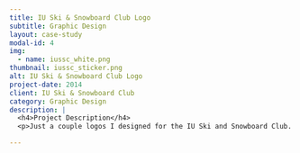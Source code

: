 ```yaml
---
title: IU Ski & Snowboard Club Logo
subtitle: Graphic Design
layout: case-study
modal-id: 4
img: 
  - name: iussc_white.png
thumbnail: iussc_sticker.png
alt: IU Ski & Snowboard Club Logo
project-date: 2014
client: IU Ski & Snowboard Club
category: Graphic Design
description: |
  <h4>Project Description</h4>
  <p>Just a couple logos I designed for the IU Ski and Snowboard Club. They ended up using the second one for club sweatshirts.</p>

---
```

